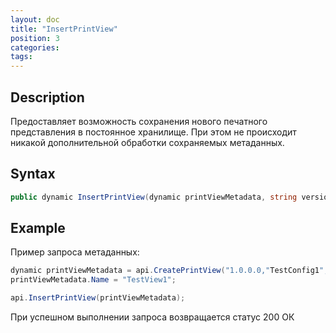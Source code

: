```yaml
---
layout: doc
title: "InsertPrintView"
position: 3
categories: 
tags:
---
```


## Description
Предоставляет возможность сохранения нового печатного представления в постоянное хранилище.
При этом не происходит никакой дополнительной обработки сохраняемых метаданных.

## Syntax
```csharp
public dynamic InsertPrintView(dynamic printViewMetadata, string version, string configuration, string document)
```

## Example

Пример запроса метаданных:

```csharp
dynamic printViewMetadata = api.CreatePrintView("1.0.0.0,"TestConfig1","TestDocument1");
printViewMetadata.Name = "TestView1";

api.InsertPrintView(printViewMetadata);
```

При успешном выполнении запроса возвращается статус 200 ОК
